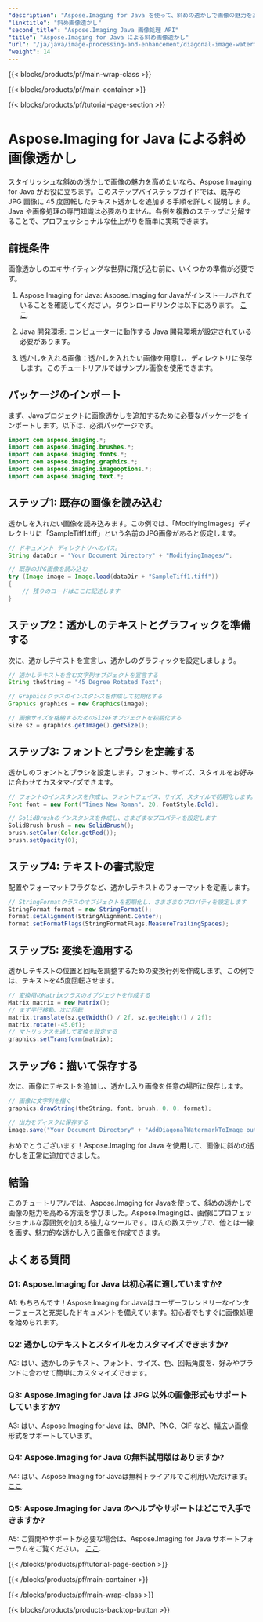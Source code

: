 ```yaml
---
"description": "Aspose.Imaging for Java を使って、斜めの透かしで画像の魅力を高めましょう。このステップバイステップのガイドに従って、魅力的な透かし入り画像を簡単に作成しましょう。"
"linktitle": "斜め画像透かし"
"second_title": "Aspose.Imaging Java 画像処理 API"
"title": "Aspose.Imaging for Java による斜め画像透かし"
"url": "/ja/java/image-processing-and-enhancement/diagonal-image-watermarking/"
"weight": 14
---
```


{{< blocks/products/pf/main-wrap-class >}}

{{< blocks/products/pf/main-container >}}

{{< blocks/products/pf/tutorial-page-section >}}

# Aspose.Imaging for Java による斜め画像透かし


スタイリッシュな斜めの透かしで画像の魅力を高めたいなら、Aspose.Imaging for Java がお役に立ちます。このステップバイステップガイドでは、既存の JPG 画像に 45 度回転したテキスト透かしを追加する手順を詳しく説明します。Java や画像処理の専門知識は必要ありません。各例を複数のステップに分解することで、プロフェッショナルな仕上がりを簡単に実現できます。

## 前提条件

画像透かしのエキサイティングな世界に飛び込む前に、いくつかの準備が必要です。

1. Aspose.Imaging for Java: Aspose.Imaging for Javaがインストールされていることを確認してください。ダウンロードリンクは以下にあります。 [ここ](https://releases。aspose.com/imaging/java/).

2. Java 開発環境: コンピューターに動作する Java 開発環境が設定されている必要があります。

3. 透かしを入れる画像：透かしを入れたい画像を用意し、ディレクトリに保存します。このチュートリアルではサンプル画像を使用できます。

## パッケージのインポート

まず、Javaプロジェクトに画像透かしを追加するために必要なパッケージをインポートします。以下は、必須パッケージです。

```java
import com.aspose.imaging.*;
import com.aspose.imaging.brushes.*;
import com.aspose.imaging.fonts.*;
import com.aspose.imaging.graphics.*;
import com.aspose.imaging.imageoptions.*;
import com.aspose.imaging.text.*;
```

## ステップ1: 既存の画像を読み込む

透かしを入れたい画像を読み込みます。この例では、「ModifyingImages」ディレクトリに「SampleTiff1.tiff」という名前のJPG画像があると仮定します。

```java
// ドキュメント ディレクトリへのパス。
String dataDir = "Your Document Directory" + "ModifyingImages/";

// 既存のJPG画像を読み込む
try (Image image = Image.load(dataDir + "SampleTiff1.tiff"))
{
    // 残りのコードはここに記述します
}
```

## ステップ2：透かしのテキストとグラフィックを準備する

次に、透かしテキストを宣言し、透かしのグラフィックを設定しましょう。

```java
// 透かしテキストを含む文字列オブジェクトを宣言する
String theString = "45 Degree Rotated Text";

// Graphicsクラスのインスタンスを作成して初期化する
Graphics graphics = new Graphics(image);

// 画像サイズを格納するためのSizeFオブジェクトを初期化する
Size sz = graphics.getImage().getSize();
```

## ステップ3: フォントとブラシを定義する

透かしのフォントとブラシを設定します。フォント、サイズ、スタイルをお好みに合わせてカスタマイズできます。

```java
// フォントのインスタンスを作成し、フォントフェイス、サイズ、スタイルで初期化します。
Font font = new Font("Times New Roman", 20, FontStyle.Bold);

// SolidBrushのインスタンスを作成し、さまざまなプロパティを設定します
SolidBrush brush = new SolidBrush();
brush.setColor(Color.getRed());
brush.setOpacity(0);
```

## ステップ4: テキストの書式設定

配置やフォーマットフラグなど、透かしテキストのフォーマットを定義します。

```java
// StringFormatクラスのオブジェクトを初期化し、さまざまなプロパティを設定します
StringFormat format = new StringFormat();
format.setAlignment(StringAlignment.Center);
format.setFormatFlags(StringFormatFlags.MeasureTrailingSpaces);
```

## ステップ5: 変換を適用する

透かしテキストの位置と回転を調整するための変換行列を作成します。この例では、テキストを45度回転させます。

```java
// 変換用のMatrixクラスのオブジェクトを作成する
Matrix matrix = new Matrix();
// まず平行移動、次に回転
matrix.translate(sz.getWidth() / 2f, sz.getHeight() / 2f);
matrix.rotate(-45.0f);
// マトリックスを通して変換を設定する
graphics.setTransform(matrix);
```

## ステップ6：描いて保存する

次に、画像にテキストを追加し、透かし入り画像を任意の場所に保存します。

```java
// 画像に文字列を描く
graphics.drawString(theString, font, brush, 0, 0, format);

// 出力をディスクに保存する
image.save("Your Document Directory" + "AddDiagonalWatermarkToImage_out.jpg");
```

おめでとうございます！Aspose.Imaging for Java を使用して、画像に斜めの透かしを正常に追加できました。

## 結論

このチュートリアルでは、Aspose.Imaging for Javaを使って、斜めの透かしで画像の魅力を高める方法を学びました。Aspose.Imagingは、画像にプロフェッショナルな雰囲気を加える強力なツールです。ほんの数ステップで、他とは一線を画す、魅力的な透かし入り画像を作成できます。

## よくある質問

### Q1: Aspose.Imaging for Java は初心者に適していますか?

A1: もちろんです！Aspose.Imaging for Javaはユーザーフレンドリーなインターフェースと充実したドキュメントを備えています。初心者でもすぐに画像処理を始められます。

### Q2: 透かしのテキストとスタイルをカスタマイズできますか?

A2: はい、透かしのテキスト、フォント、サイズ、色、回転角度を、好みやブランドに合わせて簡単にカスタマイズできます。

### Q3: Aspose.Imaging for Java は JPG 以外の画像形式もサポートしていますか?

A3: はい、Aspose.Imaging for Java は、BMP、PNG、GIF など、幅広い画像形式をサポートしています。

### Q4: Aspose.Imaging for Java の無料試用版はありますか?

A4: はい、Aspose.Imaging for Javaは無料トライアルでご利用いただけます。 [ここ](https://releases。aspose.com/).

### Q5: Aspose.Imaging for Java のヘルプやサポートはどこで入手できますか?

A5: ご質問やサポートが必要な場合は、Aspose.Imaging for Java サポートフォーラムをご覧ください。 [ここ](https://forum。aspose.com/).

{{< /blocks/products/pf/tutorial-page-section >}}

{{< /blocks/products/pf/main-container >}}

{{< /blocks/products/pf/main-wrap-class >}}

{{< blocks/products/products-backtop-button >}}
